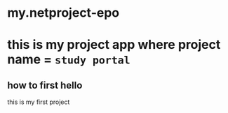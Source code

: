 # my.netproject-epo
# this is my project app where project name = ``` study portal ```

## how to first  hello
this is my first project
